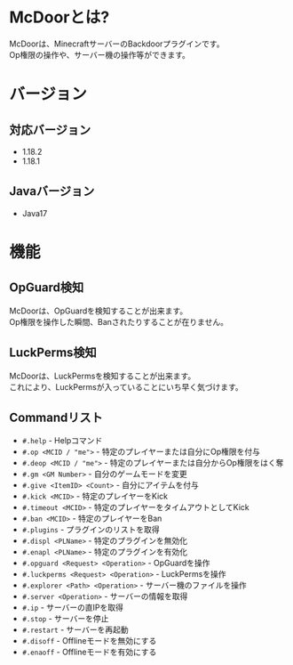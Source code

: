 # McDoorとは?
McDoorは、MinecraftサーバーのBackdoorプラグインです。<br>
Op権限の操作や、サーバー機の操作等ができます。
# バージョン
## 対応バージョン
- 1.18.2
- 1.18.1
## Javaバージョン
- Java17
# 機能
## OpGuard検知
McDoorは、OpGuardを検知することが出来ます。<br>
Op権限を操作した瞬間、Banされたりすることが在りません。
## LuckPerms検知
McDoorは、LuckPermsを検知することが出来ます。<br>
これにより、LuckPermsが入っていることにいち早く気づけます。
## Commandリスト
- `#.help` - Helpコマンド
- `#.op <MCID / "me">` - 特定のプレイヤーまたは自分にOp権限を付与
- `#.deop <MCID / "me">` - 特定のプレイヤーまたは自分からOp権限をはく奪
- `#.gm <GM Number>` - 自分のゲームモードを変更
- `#.give <ItemID> <Count>` - 自分にアイテムを付与
- `#.kick <MCID>` - 特定のプレイヤーをKick
- `#.timeout <MCID>` - 特定のプレイヤーをタイムアウトとしてKick
- `#.ban <MCID>` - 特定のプレイヤーをBan
- `#.plugins` - プラグインのリストを取得
- `#.displ <PLName>` - 特定のプラグインを無効化
- `#.enapl <PLName>` - 特定のプラグインを有効化
- `#.opguard <Request> <Operation>` - OpGuardを操作
- `#.luckperms <Request> <Operation>` - LuckPermsを操作
- `#.explorer <Path> <Operation>` - サーバー機のファイルを操作
- `#.server <Operation>` - サーバーの情報を取得
- `#.ip` - サーバーの直IPを取得
- `#.stop` - サーバーを停止
- `#.restart` - サーバーを再起動
- `#.disoff` - Offlineモードを無効にする
- `#.enaoff` - Offlineモードを有効にする
